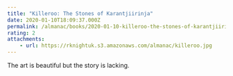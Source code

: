 ```yaml
---
title: "Killeroo: The Stones of Karantjiirinja"
date: 2020-01-10T18:09:37.000Z
permalink: /almanac/books/2020-01-10-killeroo-the-stones-of-karantjiirinja/index.html
rating: 2
attachments: 
    - url: https://rknightuk.s3.amazonaws.com/almanac/killeroo.jpg
---
```


The art is beautiful but the story is lacking.